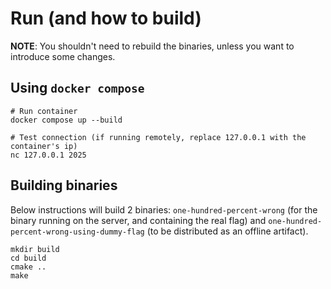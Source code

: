 # Run (and how to build)

**NOTE**: You shouldn't need to rebuild the binaries, unless you want to introduce some changes.

## Using `docker compose`

```
# Run container
docker compose up --build

# Test connection (if running remotely, replace 127.0.0.1 with the container's ip)
nc 127.0.0.1 2025
```

## Building binaries

Below instructions will build 2 binaries: `one-hundred-percent-wrong` (for the binary running on the server, and containing the real flag) and `one-hundred-percent-wrong-using-dummy-flag` (to be distributed
as an offline artifact).

```
mkdir build
cd build
cmake ..
make
```
